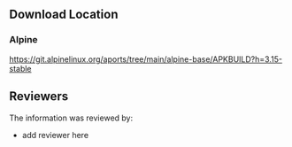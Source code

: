 ## Download Location

### Alpine

https://git.alpinelinux.org/aports/tree/main/alpine-base/APKBUILD?h=3.15-stable


## Reviewers

The information was reviewed by:

* add reviewer here